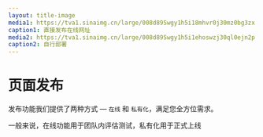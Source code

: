 ```yaml
---
layout: title-image
media1: https://tva1.sinaimg.cn/large/008d89Swgy1h5i18mhvr0j30mz0bg3zx.jpg
caption1: 直接发布在线网址
media2: https://tva1.sinaimg.cn/large/008d89Swgy1h5i1ehoswzj30ql0ejn2p.jpg
caption2: 自行部署
---
```


# 页面发布

发布功能我们提供了两种方式 — `在线` 和 `私有化`，满足您全方位需求。

一般来说，在线功能用于团队内评估测试，私有化用于正式上线